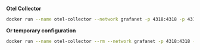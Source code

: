 

**Otel Collector**
```bash
docker run --name otel-collector --network grafanet -p 4318:4318 -p 4317:4317 -d -v $(pwd)/otel-collector.yaml:/etc/otelcol-contrib/config.yaml otel/opentelemetry-collector-contrib:0.90.0
```

**Or temporary configuration**
```bash
docker run --name otel-collector --rm --network grafanet -p 4318:4318 -p 4317:4317 -v $(pwd)/otel-collector.yaml:/etc/otelcol-contrib/config.yaml otel/opentelemetry-collector-contrib:0.90.0
```